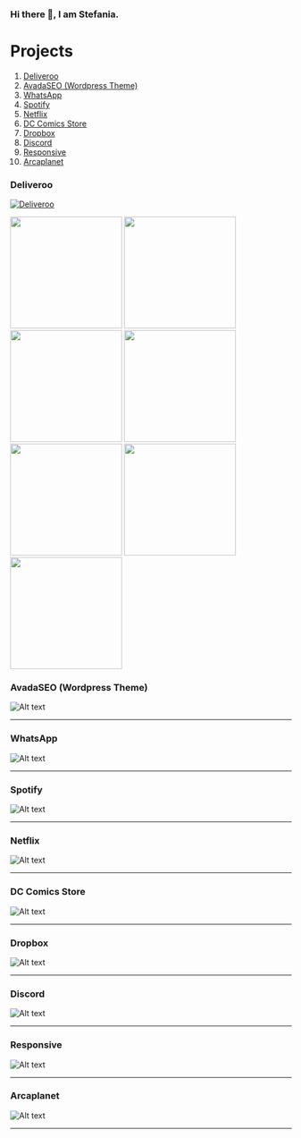 ### Hi there 👋, I am Stefania.

# Projects

1. [Deliveroo](#deliveroo) 
1. [AvadaSEO (Wordpress Theme)](#avadaseo-wordpress-theme) 
1. [WhatsApp](#whatsapp) 
1. [Spotify](#spotify) 
1. [Netflix](#netflix) 
1. [DC Comics Store](#dc-comics-store) 
1. [Dropbox](#dropbox) 
1. [Discord](#discord) 
1. [Responsive](#responsive) 
1. [Arcaplanet](#arcaplanet) 

### Deliveroo

[![Deliveroo](/screenshots/DeliveBoo/DeliveBoo-video-thumb.png)](https://drive.google.com/file/d/1_NoPKzJ2hGHuQmCNdlkWfoCywukgdpBC/view)

<p float="left">
    <img src="screenshots/DeliveBoo/DeliveBoo01.png" width="200">
    <img src="screenshots/DeliveBoo/DeliveBoo02.png" width="200">
    <img src="screenshots/DeliveBoo/DeliveBoo03.png" width="200">
    <img src="screenshots/DeliveBoo/DeliveBoo04.png" width="200">
    <img src="screenshots/DeliveBoo/DeliveBoo05.png" width="200">
    <img src="screenshots/DeliveBoo/DeliveBoo06.png" width="200">
    <img src="screenshots/DeliveBoo/DeliveBoo07.png" width="200">
</p>


### AvadaSEO (Wordpress Theme)

![Alt text](/screenshots/02-avadaseo.png?raw=true "AvadaSEO")

---

### WhatsApp

![Alt text](/screenshots/03-boolzapp.png?raw=true "WhatsApp")

---

### Spotify

![Alt text](/screenshots/05-spotify.png?raw=true "Spotify")

---

### Netflix

![Alt text](/screenshots/08-boolflix.png?raw=true "Netflix")

---

### DC Comics Store

![Alt text](/screenshots/01-comics.png?raw=true "DC Comics Store")

---

### Dropbox

![Alt text](/screenshots/04-dropbox.png?raw=true "Dropbox")

---

### Discord

![Alt text](/screenshots/07-discord.png?raw=true "Discord")

---

### Responsive

![Alt text](/screenshots/06-responsive.png?raw=true "Responsive")

---

### Arcaplanet

![Alt text](/screenshots/09-arcaplanet.png?raw=true "Arcaplanet")

---
